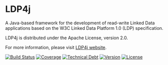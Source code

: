 LDP4j
=====

A Java-based framework for the development of read-write Linked Data applications based on the W3C Linked Data Platform 1.0 (LDP) specification.

LDP4j is distributed under the Apache License, version 2.0.

For more information, please visit [LDP4j website](http://www.ldp4j.org/).

[![Build Status](https://travis-ci.org/ldp4j/ldp4j.svg?branch=master)](https://travis-ci.org/ldp4j/ldp4j)
[![Coverage](https://img.shields.io/sonar/http/analysis.ldp4j.org/sonar/org.ldp4j:ldp4j-parent/coverage.svg)](http://analysis.ldp4j.org/sonar/)
[![Technical Debt](https://img.shields.io/sonar/http/analysis.ldp4j.org/sonar/org.ldp4j:ldp4j-parent/tech_debt.svg)](http://analysis.ldp4j.org/sonar/)
[![Version](https://img.shields.io/maven-central/v/org.ldp4j/capsule.svg?style=flat)](https://github.com/ldp4j/ldp4j/releases)
[![License](https://img.shields.io/github/license/ldp4j/ldp4j.svg)](http://www.apache.org/licenses/LICENSE-2.0)